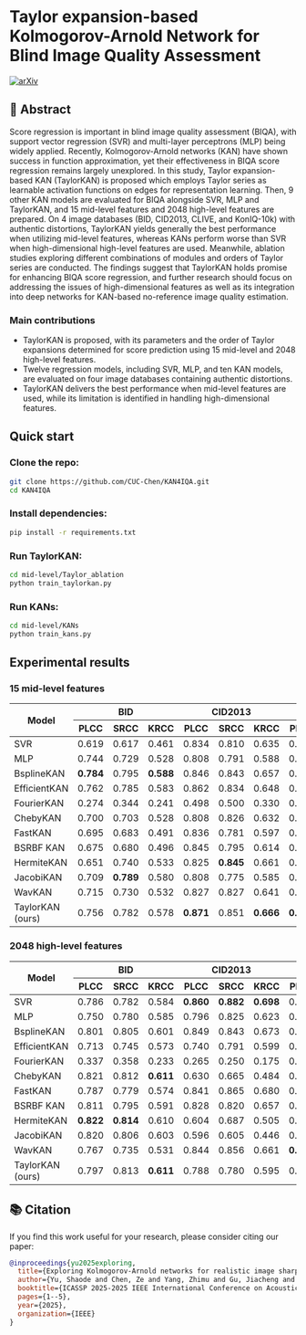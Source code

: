 # Taylor expansion-based Kolmogorov-Arnold Network for Blind Image Quality Assessment
  <a href="https://arxiv.org/abs/2409.07762">
    <img src="https://img.shields.io/badge/arXiv-2409.07762-b31b1b.svg" alt="arXiv"/>
  </a>
</div>

## 📌 Abstract
Score regression is important in blind image quality assessment (BIQA), with support vector regression (SVR) and multi-layer perceptrons (MLP) being widely applied. Recently, Kolmogorov-Arnold networks (KAN) have shown success in function approximation, yet their effectiveness in BIQA score regression remains largely unexplored. In this study, Taylor expansion-based KAN (TaylorKAN) is proposed which employs Taylor series as learnable activation functions on edges for representation learning. Then, 9 other KAN models are evaluated for BIQA alongside SVR, MLP and TaylorKAN, and 15 mid-level features and 2048 high-level features are prepared. On 4 image databases (BID, CID2013, CLIVE, and KonIQ-10k) with authentic distortions, TaylorKAN yields generally the best performance when utilizing mid-level features, whereas KANs perform worse than SVR when high-dimensional high-level features are used. Meanwhile, ablation studies exploring different combinations of modules and orders of Taylor series are conducted. The findings suggest that TaylorKAN holds promise for enhancing BIQA score regression, and further research should focus on addressing the issues of
high-dimensional features as well as its integration into deep networks for KAN-based no-reference image quality estimation.

### Main contributions
- TaylorKAN is proposed, with its parameters and the order of Taylor expansions determined for score prediction using 15 mid-level and 2048 high-level features.
- Twelve regression models, including SVR, MLP, and ten KAN models, are evaluated on four image databases containing authentic distortions.
- TaylorKAN delivers the best performance when mid-level features are used, while its limitation is identified in handling high-dimensional features.

## Quick start

### Clone the repo:
```bash
git clone https://github.com/CUC-Chen/KAN4IQA.git
cd KAN4IQA
```

### Install dependencies:
```bash
pip install -r requirements.txt
```

### Run TaylorKAN:
```bash
cd mid-level/Taylor_ablation
python train_taylorkan.py
```

### Run KANs:
```bash
cd mid-level/KANs
python train_kans.py
```

## Experimental results

### 15 mid-level features

<table>
  <thead>
    <tr>
      <th rowspan="2">Model</th>
      <th colspan="3" align="center">BID</th>
      <th colspan="3" align="center">CID2013</th>
      <th colspan="3" align="center">CLIVE</th>
      <th colspan="3" align="center">KonIQ-10k</th>
    </tr>
    <tr>
      <th>PLCC</th>
      <th>SRCC</th>
      <th>KRCC</th>
      <th>PLCC</th>
      <th>SRCC</th>
      <th>KRCC</th>
      <th>PLCC</th>
      <th>SRCC</th>
      <th>KRCC</th>
      <th>PLCC</th>
      <th>SRCC</th>
      <th>KRCC</th>
    </tr>
  </thead>
  <tbody>
    <tr>
      <td>SVR</td>
      <td>0.619</td>
      <td>0.617</td>
      <td>0.461</td>
      <td>0.834</td>
      <td>0.810</td>
      <td>0.635</td>
      <td>0.630</td>
      <td>0.592</td>
      <td>0.409</td>
      <td>0.746</td>
      <td>0.691</td>
      <td>0.503</td>
    </tr>
    <tr>
      <td>MLP</td>
      <td>0.744</td>
      <td>0.729</td>
      <td>0.528</td>
      <td>0.808</td>
      <td>0.791</td>
      <td>0.588</td>
      <td>0.649</td>
      <td>0.552</td>
      <td>0.389</td>
      <td>0.753</td>
      <td>0.682</td>
      <td>0.494</td>
    </tr>
    <tr>
      <td>BsplineKAN</td>
      <td><strong>0.784</strong></td>
      <td>0.795</td>
      <td><strong>0.588</strong></td>
      <td>0.846</td>
      <td>0.843</td>
      <td>0.657</td>
      <td>0.599</td>
      <td>0.478</td>
      <td>0.328</td>
      <td>0.752</td>
      <td>0.680</td>
      <td>0.493</td>
    </tr>
    <tr>
      <td>EfficientKAN</td>
      <td>0.762</td>
      <td>0.785</td>
      <td>0.583</td>
      <td>0.862</td>
      <td>0.834</td>
      <td>0.648</td>
      <td>0.588</td>
      <td>0.505</td>
      <td>0.358</td>
      <td>0.753</td>
      <td>0.688</td>
      <td>0.499</td>
    </tr>
    <tr>
      <td>FourierKAN</td>
      <td>0.274</td>
      <td>0.344</td>
      <td>0.241</td>
      <td>0.498</td>
      <td>0.500</td>
      <td>0.330</td>
      <td>0.422</td>
      <td>0.412</td>
      <td>0.275</td>
      <td>0.404</td>
      <td>0.328</td>
      <td>0.222</td>
    </tr>
    <tr>
      <td>ChebyKAN</td>
      <td>0.700</td>
      <td>0.703</td>
      <td>0.528</td>
      <td>0.808</td>
      <td>0.826</td>
      <td>0.632</td>
      <td>0.570</td>
      <td>0.447</td>
      <td>0.312</td>
      <td>0.749</td>
      <td>0.680</td>
      <td>0.491</td>
    </tr>
    <tr>
      <td>FastKAN</td>
      <td>0.695</td>
      <td>0.683</td>
      <td>0.491</td>
      <td>0.836</td>
      <td>0.781</td>
      <td>0.597</td>
      <td>0.564</td>
      <td>0.502</td>
      <td>0.356</td>
      <td>0.727</td>
      <td>0.649</td>
      <td>0.466</td>
    </tr>
    <tr>
      <td>BSRBF KAN</td>
      <td>0.675</td>
      <td>0.680</td>
      <td>0.496</td>
      <td>0.845</td>
      <td>0.795</td>
      <td>0.614</td>
      <td>0.562</td>
      <td>0.479</td>
      <td>0.334</td>
      <td>0.725</td>
      <td>0.650</td>
      <td>0.465</td>
    </tr>
    <tr>
      <td>HermiteKAN</td>
      <td>0.651</td>
      <td>0.740</td>
      <td>0.533</td>
      <td>0.825</td>
      <td><strong>0.845</strong></td>
      <td>0.661</td>
      <td>0.566</td>
      <td>0.502</td>
      <td>0.354</td>
      <td>0.754</td>
      <td>0.671</td>
      <td>0.484</td>
    </tr>
    <tr>
      <td>JacobiKAN</td>
      <td>0.709</td>
      <td><strong>0.789</strong></td>
      <td>0.580</td>
      <td>0.808</td>
      <td>0.775</td>
      <td>0.585</td>
      <td>0.545</td>
      <td>0.519</td>
      <td>0.365</td>
      <td>0.753</td>
      <td>0.689</td>
      <td>0.500</td>
    </tr>
    <tr>
      <td>WavKAN</td>
      <td>0.715</td>
      <td>0.730</td>
      <td>0.532</td>
      <td>0.827</td>
      <td>0.827</td>
      <td>0.641</td>
      <td>0.559</td>
      <td>0.482</td>
      <td>0.336</td>
      <td>0.759</td>
      <td>0.685</td>
      <td>0.497</td>
    </tr>
    <tr>
      <td>TaylorKAN (ours)</td>
      <td>0.756</td>
      <td>0.782</td>
      <td>0.578</td>
      <td><strong>0.871</strong></td>
      <td>0.851</td>
      <td><strong>0.666</strong></td>
      <td><strong>0.668</strong></td>
      <td><strong>0.582</strong></td>
      <td><strong>0.409</strong></td>
      <td><strong>0.766</strong></td>
      <td><strong>0.699</strong></td>
      <td><strong>0.509</strong></td>
    </tr>
  </tbody>
</table>

### 2048 high-level features

<table>
  <thead>
    <tr>
      <th rowspan="2">Model</th>
      <th colspan="3" align="center">BID</th>
      <th colspan="3" align="center">CID2013</th>
      <th colspan="3" align="center">CLIVE</th>
      <th colspan="3" align="center">KonIQ-10k</th>
    </tr>
    <tr>
      <th>PLCC</th>
      <th>SRCC</th>
      <th>KRCC</th>
      <th>PLCC</th>
      <th>SRCC</th>
      <th>KRCC</th>
      <th>PLCC</th>
      <th>SRCC</th>
      <th>KRCC</th>
      <th>PLCC</th>
      <th>SRCC</th>
      <th>KRCC</th>
    </tr>
  </thead>
  <tbody>
    <tr>
      <td>SVR</td>
      <td>0.786</td>
      <td>0.782</td>
      <td>0.584</td>
      <td><strong>0.860</strong></td>
      <td><strong>0.882</strong></td>
      <td><strong>0.698</strong></td>
      <td>0.751</td>
      <td><strong>0.712</strong></td>
      <td><strong>0.527</strong></td>
      <td>0.839</td>
      <td>0.800</td>
      <td>0.609</td>
    </tr>
    <tr>
      <td>MLP</td>
      <td>0.750</td>
      <td>0.780</td>
      <td>0.585</td>
      <td>0.796</td>
      <td>0.825</td>
      <td>0.623</td>
      <td>0.637</td>
      <td>0.554</td>
      <td>0.410</td>
      <td>0.808</td>
      <td>0.763</td>
      <td>0.574</td>
    </tr>
    <tr>
      <td>BsplineKAN</td>
      <td>0.801</td>
      <td>0.805</td>
      <td>0.601</td>
      <td>0.849</td>
      <td>0.843</td>
      <td>0.673</td>
      <td>0.718</td>
      <td>0.660</td>
      <td>0.486</td>
      <td>0.828</td>
      <td>0.795</td>
      <td>0.601</td>
    </tr>
    <tr>
      <td>EfficientKAN</td>
      <td>0.713</td>
      <td>0.745</td>
      <td>0.573</td>
      <td>0.740</td>
      <td>0.791</td>
      <td>0.599</td>
      <td>0.596</td>
      <td>0.536</td>
      <td>0.387</td>
      <td>0.815</td>
      <td>0.785</td>
      <td>0.593</td>
    </tr>
    <tr>
      <td>FourierKAN</td>
      <td>0.337</td>
      <td>0.358</td>
      <td>0.233</td>
      <td>0.265</td>
      <td>0.250</td>
      <td>0.175</td>
      <td>0.052</td>
      <td>0.054</td>
      <td>0.038</td>
      <td>0.096</td>
      <td>0.092</td>
      <td>0.062</td>
    </tr>
    <tr>
      <td>ChebyKAN</td>
      <td>0.821</td>
      <td>0.812</td>
      <td><strong>0.611</strong></td>
      <td>0.630</td>
      <td>0.665</td>
      <td>0.484</td>
      <td>0.662</td>
      <td>0.587</td>
      <td>0.413</td>
      <td>0.824</td>
      <td>0.790</td>
      <td>0.597</td>
    </tr>
    <tr>
      <td>FastKAN</td>
      <td>0.787</td>
      <td>0.779</td>
      <td>0.574</td>
      <td>0.841</td>
      <td>0.865</td>
      <td>0.680</td>
      <td>0.730</td>
      <td>0.643</td>
      <td>0.469</td>
      <td>0.845</td>
      <td><strong>0.813</strong></td>
      <td><strong>0.622</strong></td>
    </tr>
    <tr>
      <td>BSRBF KAN</td>
      <td>0.811</td>
      <td>0.795</td>
      <td>0.591</td>
      <td>0.828</td>
      <td>0.820</td>
      <td>0.657</td>
      <td>0.733</td>
      <td>0.649</td>
      <td>0.477</td>
      <td>0.841</td>
      <td>0.809</td>
      <td>0.616</td>
    </tr>
    <tr>
      <td>HermiteKAN</td>
      <td><strong>0.822</strong></td>
      <td><strong>0.814</strong></td>
      <td>0.610</td>
      <td>0.604</td>
      <td>0.687</td>
      <td>0.505</td>
      <td>0.670</td>
      <td>0.647</td>
      <td>0.465</td>
      <td>0.839</td>
      <td>0.804</td>
      <td>0.609</td>
    </tr>
    <tr>
      <td>JacobiKAN</td>
      <td>0.820</td>
      <td>0.806</td>
      <td>0.603</td>
      <td>0.596</td>
      <td>0.605</td>
      <td>0.446</td>
      <td>0.733</td>
      <td>0.651</td>
      <td>0.478</td>
      <td>0.842</td>
      <td>0.803</td>
      <td>0.611</td>
    </tr>
    <tr>
      <td>WavKAN</td>
      <td>0.767</td>
      <td>0.735</td>
      <td>0.531</td>
      <td>0.844</td>
      <td>0.856</td>
      <td>0.661</td>
      <td><strong>0.752</strong></td>
      <td>0.676</td>
      <td>0.494</td>
      <td>0.810</td>
      <td>0.777</td>
      <td>0.583</td>
    </tr>
    <tr>
      <td>TaylorKAN (ours)</td>
      <td>0.797</td>
      <td>0.813</td>
      <td><strong>0.611</strong></td>
      <td>0.788</td>
      <td>0.780</td>
      <td>0.595</td>
      <td>0.696</td>
      <td>0.598</td>
      <td>0.446</td>
      <td><strong>0.850</strong></td>
      <td>0.811</td>
      <td>0.621</td>
    </tr>
  </tbody>
</table>

## 📚 Citation

If you find this work useful for your research, please consider citing our paper:

```bibtex
@inproceedings{yu2025exploring,
  title={Exploring Kolmogorov-Arnold networks for realistic image sharpness assessment},
  author={Yu, Shaode and Chen, Ze and Yang, Zhimu and Gu, Jiacheng and Feng, Bizu and Sun, Qiurui},
  booktitle={ICASSP 2025-2025 IEEE International Conference on Acoustics, Speech and Signal Processing (ICASSP)},
  pages={1--5},
  year={2025},
  organization={IEEE}
}
```
